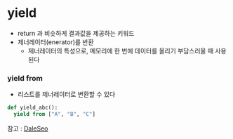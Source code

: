 # yield
- return 과 비슷하게 결과값을 제공하는 키워드
- 제너레이터(enerator)를 반환
  - 제너레이터의 특성으로, 메모리에 한 번에 데이터를 올리기 부담스러울 때 사용된다
  
### yield from
- 리스트를 제너레이터로 변환할 수 있다
```python
def yield_abc():
  yield from ["A", "B", "C"]
```

참고 : <a href="https://www.daleseo.com/python-all/">DaleSeo</a>
